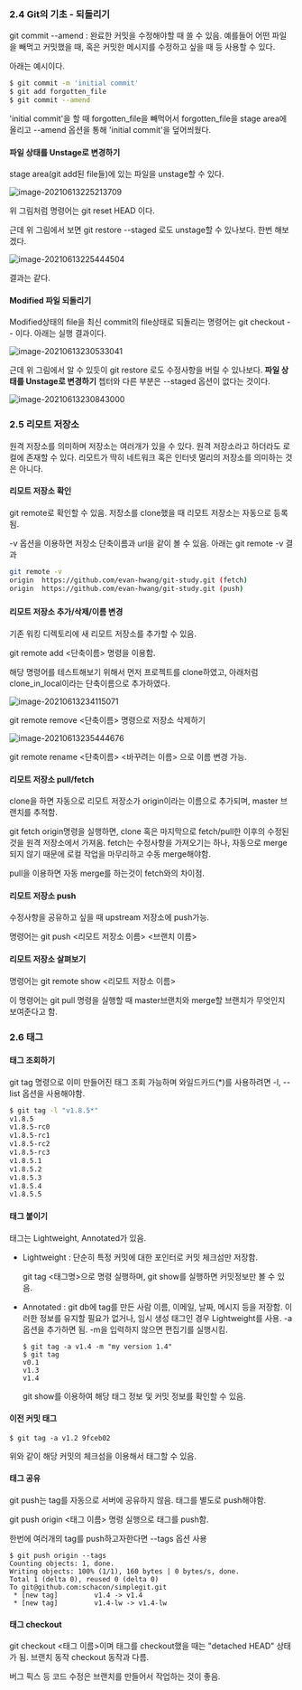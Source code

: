 ### 2.4 Git의 기초 - 되돌리기

git commit --amend : 완료한 커밋을 수정해야할 때 쓸 수 있음.  예를들어 어떤 파일을 빼먹고 커밋했을 때, 혹은 커밋한 메시지를 수정하고 싶을 때 등 사용할 수 있다.

아래는 예시이다.

```bash
$ git commit -m 'initial commit'
$ git add forgotten_file
$ git commit --amend
```

'initial commit'을 할 때 forgotten_file을 빼먹어서 forgotten_file을 stage area에 올리고 --amend 옵션을 통해 'initial commit'을 덮어씌웠다.



#### 파일 상태를 Unstage로 변경하기

stage area(git add된 file들)에 있는 파일을 unstage할 수 있다.

![image-20210613225213709](https://raw.githubusercontent.com/donghyeok-shin/image_server/main/img/image-20210613225213709.png)

위 그림처럼 명령어는 git reset HEAD <file> 이다.

근데 위 그림에서 보면 git restore --staged  <file>로도 unstage할 수 있나보다. 한번 해보겠다.

![image-20210613225444504](https://raw.githubusercontent.com/donghyeok-shin/image_server/main/img/image-20210613225444504.png)

결과는 같다.



#### Modified 파일 되돌리기

Modified상태의 file을 최신 commit의 file상태로 되돌리는 명령어는 git checkout -- <file>이다. 아래는 실행 결과이다.

![image-20210613230533041](https://raw.githubusercontent.com/donghyeok-shin/image_server/main/img/image-20210613230533041.png)

근데 위 그림에서 알 수 있듯이 git restore <file>로도 수정사항을 버릴 수 있나보다. **파일 상태를 Unstage로 변경하기** 쳅터와 다른 부분은 --staged 옵션이 없다는 것이다.

![image-20210613230843000](https://raw.githubusercontent.com/donghyeok-shin/image_server/main/img/image-20210613230843000.png)



### 2.5 리모트 저장소

원격 저장소를 의미하며 저장소는 여러개가 있을 수 있다. 원격 저장소라고 하더라도 로컬에 존재할 수 있다. 리모트가 딱히 네트워크 혹은 인터넷 멀리의 저장소를 의미하는 것은 아니다.



#### 리모트 저장소 확인

git remote로 확인할 수 있음. 저장소를 clone했을 때 리모트 저장소는 자동으로 등록됨.

-v 옵션을 이용하면 저장소 단축이름과 url을 같이 볼 수 있음. 아래는 git remote -v 결과

```bash
git remote -v
origin  https://github.com/evan-hwang/git-study.git (fetch)
origin  https://github.com/evan-hwang/git-study.git (push)
```

### 

#### 리모트 저장소 추가/삭제/이름 변경

기존 워킹 디렉토리에 새 리모트 저장소를 추가할 수 있음.

git remote add <단축이름> <url> 명령을 이용함.

해당 명령어를 테스트해보기 위해서 먼저 프로젝트를 clone하였고, 아래처럼 clone_in_local이라는 단축이름으로 추가하였다.

![image-20210613234115071](https://raw.githubusercontent.com/donghyeok-shin/image_server/main/img/image-20210613234115071.png)



git remote remove <단축이름> 명령으로 저장소 삭제하기

![image-20210613235444676](https://raw.githubusercontent.com/donghyeok-shin/image_server/main/img/image-20210613235444676.png)



git remote rename <단축이름> <바꾸려는 이름> 으로 이름 변경 가능.



#### 리모트 저장소 pull/fetch

clone을 하면 자동으로 리모트 저장소가 origin이라는 이름으로 추가되며, master 브랜치를 추적함.

git fetch origin명령을 실행하면, clone 혹은 마지막으로 fetch/pull한 이후의 수정된 것을 원격 저장소에서 가져옴. fetch는 수정사항을 가져오기는 하나, 자동으로 merge되지 않기 때문에 로컬 작업을 마무리하고 수동 merge해야함.

pull을 이용하면 자동 merge를 하는것이 fetch와의 차이점.



#### 리모트 저장소 push

수정사항을 공유하고 싶을 때 upstream 저장소에 push가능.

명령어는 git push <리모트 저장소 이름> <브랜치 이름>



#### 리모트 저장소 살펴보기

명령어는 git remote show <리모트 저장소 이름>

이 명령어는 git pull 명령을 실행할 때 master브랜치와 merge할 브랜치가 무엇인지 보여준다고 함.



### 2.6 태그

#### 태그 조회하기

git tag 명령으로 이미 만들어진 태그 조회 가능하며 와일드카드(*)를 사용하려면 -l, --list 옵션을 사용해야함.

```bash
$ git tag -l "v1.8.5*"
v1.8.5
v1.8.5-rc0
v1.8.5-rc1
v1.8.5-rc2
v1.8.5-rc3
v1.8.5.1
v1.8.5.2
v1.8.5.3
v1.8.5.4
v1.8.5.5
```



#### 태그 붙이기

태그는 Lightweight, Annotated가 있음.

- Lightweight : 단순히 특정 커밋에 대한 포인터로 커밋 체크섬만 저장함.

  git tag <태그명>으로 명령 실행하며, git show를 실행하면 커밋정보만 볼 수 있음.

- Annotated : git db에 tag를 만든 사람 이름, 이메일, 날짜, 메시지 등을 저장함. 이러한 정보를 유지할 필요가 없거나, 임시  생성 태그인 경우 Lightweight를 사용. -a 옵션을 추가하면 됨. -m을 입력하지 않으면 편집기를 실행시킴.

  ```console
  $ git tag -a v1.4 -m "my version 1.4"
  $ git tag
  v0.1
  v1.3
  v1.4
  ```

  git show를 이용하여 해당 태그 정보 및 커밋 정보를 확인할 수 있음.



#### 이전 커밋 태그

```console
$ git tag -a v1.2 9fceb02
```

위와 같이 해당 커밋의 체크섬을 이용해서 태그할 수 있음.



#### 태그 공유

git push는 tag를 자동으로 서버에 공유하지 않음. 태그를 별도로 push해야함.

git push origin <태그 이름> 명령 실행으로 태그를 push함.

한번에 여러개의 tag를 push하고자한다면 --tags 옵션 사용

```console
$ git push origin --tags
Counting objects: 1, done.
Writing objects: 100% (1/1), 160 bytes | 0 bytes/s, done.
Total 1 (delta 0), reused 0 (delta 0)
To git@github.com:schacon/simplegit.git
 * [new tag]         v1.4 -> v1.4
 * [new tag]         v1.4-lw -> v1.4-lw
```



#### 태그 checkout

git checkout <태그 이름>이며 태그를 checkout했을 때는 "detached HEAD" 상태가 됨. 브랜치 동작 checkout 동작과 다름.

버그 픽스 등 코드 수정은 브랜치를 만들어서 작업하는 것이 좋음.
